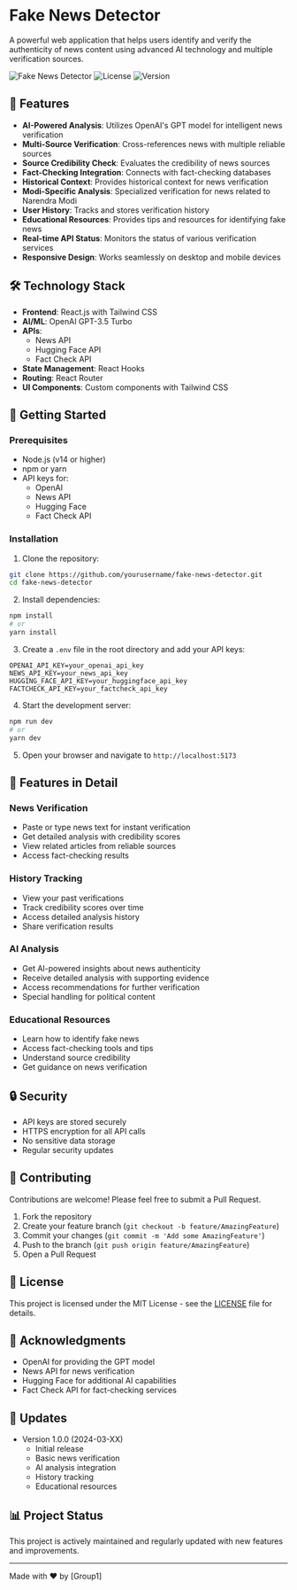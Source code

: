 # Fake News Detector

A powerful web application that helps users identify and verify the authenticity of news content using advanced AI technology and multiple verification sources.

![Fake News Detector](https://img.shields.io/badge/Status-Active-green)
![License](https://img.shields.io/badge/License-MIT-blue)
![Version](https://img.shields.io/badge/Version-1.0.0-orange)

## 🌟 Features

- **AI-Powered Analysis**: Utilizes OpenAI's GPT model for intelligent news verification
- **Multi-Source Verification**: Cross-references news with multiple reliable sources
- **Source Credibility Check**: Evaluates the credibility of news sources
- **Fact-Checking Integration**: Connects with fact-checking databases
- **Historical Context**: Provides historical context for news verification
- **Modi-Specific Analysis**: Specialized verification for news related to Narendra Modi
- **User History**: Tracks and stores verification history
- **Educational Resources**: Provides tips and resources for identifying fake news
- **Real-time API Status**: Monitors the status of various verification services
- **Responsive Design**: Works seamlessly on desktop and mobile devices

## 🛠️ Technology Stack

- **Frontend**: React.js with Tailwind CSS
- **AI/ML**: OpenAI GPT-3.5 Turbo
- **APIs**: 
  - News API
  - Hugging Face API
  - Fact Check API
- **State Management**: React Hooks
- **Routing**: React Router
- **UI Components**: Custom components with Tailwind CSS

## 🚀 Getting Started

### Prerequisites

- Node.js (v14 or higher)
- npm or yarn
- API keys for:
  - OpenAI
  - News API
  - Hugging Face
  - Fact Check API

### Installation

1. Clone the repository:
```bash
git clone https://github.com/yourusername/fake-news-detector.git
cd fake-news-detector
```

2. Install dependencies:
```bash
npm install
# or
yarn install
```

3. Create a `.env` file in the root directory and add your API keys:
```env
OPENAI_API_KEY=your_openai_api_key
NEWS_API_KEY=your_news_api_key
HUGGING_FACE_API_KEY=your_huggingface_api_key
FACTCHECK_API_KEY=your_factcheck_api_key
```

4. Start the development server:
```bash
npm run dev
# or
yarn dev
```

5. Open your browser and navigate to `http://localhost:5173`

## 📱 Features in Detail

### News Verification
- Paste or type news text for instant verification
- Get detailed analysis with credibility scores
- View related articles from reliable sources
- Access fact-checking results

### History Tracking
- View your past verifications
- Track credibility scores over time
- Access detailed analysis history
- Share verification results

### AI Analysis
- Get AI-powered insights about news authenticity
- Receive detailed analysis with supporting evidence
- Access recommendations for further verification
- Special handling for political content

### Educational Resources
- Learn how to identify fake news
- Access fact-checking tools and tips
- Understand source credibility
- Get guidance on news verification

## 🔒 Security

- API keys are stored securely
- HTTPS encryption for all API calls
- No sensitive data storage
- Regular security updates

## 🤝 Contributing

Contributions are welcome! Please feel free to submit a Pull Request.

1. Fork the repository
2. Create your feature branch (`git checkout -b feature/AmazingFeature`)
3. Commit your changes (`git commit -m 'Add some AmazingFeature'`)
4. Push to the branch (`git push origin feature/AmazingFeature`)
5. Open a Pull Request

## 📝 License

This project is licensed under the MIT License - see the [LICENSE](LICENSE) file for details.


## 🙏 Acknowledgments

- OpenAI for providing the GPT model
- News API for news verification
- Hugging Face for additional AI capabilities
- Fact Check API for fact-checking services


## 🔄 Updates

- Version 1.0.0 (2024-03-XX)
  - Initial release
  - Basic news verification
  - AI analysis integration
  - History tracking
  - Educational resources

## 📊 Project Status

This project is actively maintained and regularly updated with new features and improvements.

---

Made with ❤️ by [Group1]
